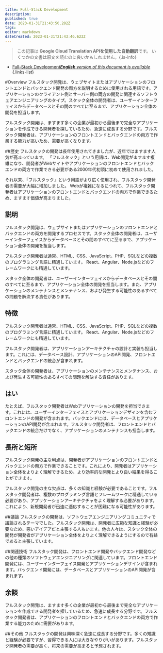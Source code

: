 ```yaml
---
title: Full-Stack Development
description: 
published: true
date: 2023-01-31T21:43:50.282Z
tags: 
editor: markdown
dateCreated: 2023-01-31T21:43:46.623Z
---
```


> この記事は **Google Cloud Translation APIを使用した自動翻訳**です。
いくつかの文書は原文を読むのに良いかもしれません。{.is-info}

- [Full-Stack Development***English** version of this document is available*](/en/Knowledge-base/Dictionary/full-stack-development)
{.links-list}


#Overview
フルスタック開発は、ウェブサイトまたはアプリケーションのフロントエンドとバックエンド開発の両方を説明するために使用される用語です。アプリケーションのクライアント側とサーバー側の両方の開発に関連するソフトウェアエンジニアリングのタイプ。スタック全体の開発者は、ユーザーインターフェイスからデータベースとその間のすべてに至るまで、アプリケーション全体の開発を担当します。

フルスタック開発は、ますます多くの企業が最初から最後まで完全なアプリケーションを作成できる開発者を探しているため、急速に成長する分野です。フルスタック開発者は、アプリケーションのフロントエンドとバックエンドの両方で作業する能力が高いため、需要が高くなります。

##歴史
フルスタックの開発は長年使用されてきましたが、近年ではますます人気が高まっています。 「フルスタック」という用語は、Web開発がますます複雑になり、開発者がWebサイトやアプリケーションのフロントエンドとバックエンドの両方で作業できる必要がある2000年代初頭に初めて使用されました。

それ以来、「フルスタック」という用語がより広く使用され、フルスタック開発者の需要が大幅に増加しました。 Webが複雑になるにつれて、フルスタック開発者はアプリケーションのフロントエンドとバックエンドの両方で作業できるため、ますます価値が高まりました。

## 説明
フルスタック開発は、ウェブサイトまたはアプリケーションのフロントエンドとバックエンドの両方を開発するプロセスです。スタック全体の開発者は、ユーザーインターフェイスからデータベースとその間のすべてに至るまで、アプリケーション全体の開発を担当します。

フルスタック開発者は通常、HTML、CSS、JavaScript、PHP、SQLなどの複数のプログラミング言語に精通しています。 React、Angular、Node.jsなどのフレームワークにも精通しています。

スタック全体の開発者は、ユーザーインターフェイスからデータベースとその間のすべてに至るまで、アプリケーション全体の開発を担当します。また、アプリケーションのメンテナンスとメンテナンス、および発生する可能性のあるすべての問題を解決する責任があります。

## 特徴
フルスタック開発者は通常、HTML、CSS、JavaScript、PHP、SQLなどの複数のプログラミング言語に精通しています。 React、Angular、Node.jsなどのフレームワークにも精通しています。

フルスタック開発者は、アプリケーションアーキテクチャの設計と実装も担当します。これには、データベース設計、アプリケーションのAPI開発、フロントエンドとバックエンドの統合が含まれます。

スタック全体の開発者は、アプリケーションのメンテナンスとメンテナンス、および発生する可能性のあるすべての問題を解決する責任があります。

## はい
たとえば、フルスタック開発者はWebアプリケーションの開発を担当できます。これには、ユーザーインターフェイスとアプリケーションデザインを含むフロントエンドの開発が含まれます。バックエンドには、データベースとアプリケーションのAPI開発が含まれます。フルスタック開発者は、フロントエンドとバックエンドの統合だけでなく、アプリケーションのメンテナンスも担当します。

## 長所と短所
フルスタック開発の主な利点は、開発者がアプリケーションのフロントエンドとバックエンドの両方で作業できることです。これにより、開発者はアプリケーション全体をよりよく理解できるため、より効率的な開発とより良い結果を得ることができます。

フルスタック開発の主な欠点は、多くの知識と経験が必要であることです。フルスタック開発者は、複数のプログラミング言語とフレームワークに精通している必要があり、アプリケーションアーキテクチャをよく理解する必要があります。これにより、新規開発者が迅速に適応することが困難になる可能性があります。

##議論
フルスタックの開発は、ソフトウェアエンジニアリングコミュニティで議論されるテーマでした。フルスタック開発は、開発者に広範な知識と経験が必要なため、悪いアイデアだと主張する人もいます。他の人々は、スタック全体の開発が開発者がアプリケーション全体をよりよく理解できるようにするので有益であると主張しています。

##関連技術
フルスタック開発は、フロントエンド開発やバックエンド開発などの他の種類のソフトウェアエンジニアリングに関連しています。フロントエンド開発には、ユーザーインターフェイス開発とアプリケーションデザインが含まれます。バックエンド開発には、データベースとアプリケーションのAPI開発が含まれます。

## 余談
フルスタック開発は、ますます多くの企業が最初から最後まで完全なアプリケーションを作成できる開発者を探しているため、急速に成長する分野です。フルスタック開発者は、アプリケーションのフロントエンドとバックエンドの両方で作業する能力のために需要があります。

##その他
フルスタックの開発は興味深く急速に成長する分野です。多くの知識と経験が必要ですが、習得できる人には大きなやりがいがあります。フルスタック開発者の需要が高く、将来の需要が高まると予想されます。